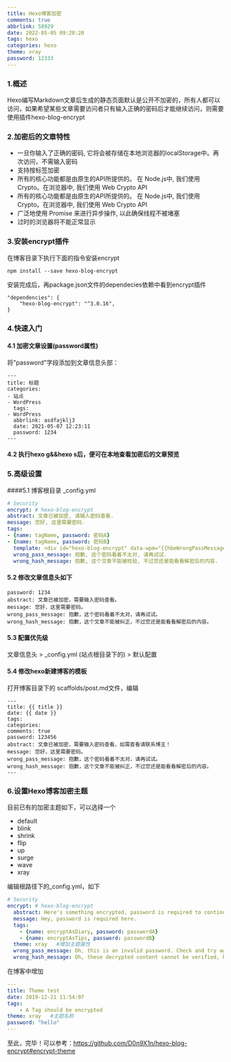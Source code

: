 ```yaml
---
title: Hexo博客加密
comments: true
abbrlink: 58929
date: 2022-05-05 09:28:20
tags: hexo
categories: hexo
theme: xray
password: 12333
---
```

### 1.概述
Hexo编写Markdown文章后生成的静态页面默认是公开不加密的，所有人都可以访问，如果希望某些文章需要访问者只有输入正确的密码后才能继续访问，则需要使用插件hexo-blog-encrypt
 

### 2.加密后的文章特性
- 一旦你输入了正确的密码, 它将会被存储在本地浏览器的localStorage中。再次访问，不需输入密码
- 支持按标签加密
- 所有的核心功能都是由原生的API所提供的。 在 Node.js中, 我们使用 Crypto。在浏览器中, 我们使用 Web Crypto API
- 所有的核心功能都是由原生的API所提供的。 在 Node.js中, 我们使用 Crypto。在浏览器中, 我们使用 Web Crypto API
- 广泛地使用 Promise 来进行异步操作, 以此确保线程不被堵塞
- 过时的浏览器将不能正常显示

### 3.安装encrypt插件
在博客目录下执行下面的指令安装encrypt
```shell
npm install --save hexo-blog-encrypt
```
安装完成后，再package.json文件的dependecies依赖中看到encrypt插件
```lombok.config
"dependencies": {
    "hexo-blog-encrypt": "^3.0.16",
}
```
### 4.快速入门
#### 4.1 加密文章设置(password属性)
将"password"字段添加到文章信息头部：
```text
---
title: 标题
categories:
- 站点
- WordPress
  tags:
- WordPress
  abbrlink: asdfajklj3
  date: 2021-05-07 12:23:11
  password: 1234
---
```
#### 4.2 执行hexo g&&hexo s后，便可在本地查看加密后的文章预览
 

### 5.高级设置
####5.1 博客根目录 _config.yml
```yaml
# Security
encrypt: # hexo-blog-encrypt
abstract: 文章已被加密, 请输入密码查看.
message: 您好, 这里需要密码.
tags:
- {name: tagName, password: 密码A}
- {name: tagName, password: 密码B}
  template: <div id="hexo-blog-encrypt" data-wpm="{{hbeWrongPassMessage}}" data-whm="{{hbeWrongHashMessage}}"><div class="hbe-input-container"><input type="password" id="hbePass" placeholder="{{hbeMessage}}" /><label>{{hbeMessage}}</label><div class="bottom-line"></div></div><script id="hbeData" type="hbeData" data-hmacdigest="{{hbeHmacDigest}}">{{hbeEncryptedData}}</script></div>
  wrong_pass_message: 抱歉, 这个密码看着不太对, 请再试试.
  wrong_hash_message: 抱歉, 这个文章不能被校验, 不过您还是能看看解密后的内容.
```

#### 5.2 修改文章信息头如下
```text
password: 1234
abstract: 文章已被加密，需要输入密码查看。
message: 您好，这里需要密码。
wrong_pass_message: 抱歉，这个密码看着不太对，请再试试。
wrong_hash_message: 抱歉，这个文章不能被纠正，不过您还是能看看解密后的内容。
```
#### 5.3 配置优先级

文章信息头 > _config.yml (站点根目录下的) > 默认配置

#### 5.4 修改hexo新建博客的模板
打开博客目录下的 scaffolds/post.md文件，编辑
```text
---
title: {{ title }}
date: {{ date }}
tags:
categories: 
comments: true
password: 123456
abstract: 文章已被加密，需要输入密码查看，如需查看请联系博主！
message: 您好，这里需要密码。
wrong_pass_message: 抱歉，这个密码看着不太对，请再试试。
wrong_hash_message: 抱歉，这个文章不能被纠正，不过您还是能看看解密后的内容。
---
```

### 6.设置Hexo博客加密主题
目前已有的加密主题如下，可以选择一个
- default
- blink
- shrink
- flip 
- up
- surge
- wave
- xray

编辑根路径下的_config.yml，如下
```yaml
# Security
encrypt: # hexo-blog-encrypt
  abstract: Here's something encrypted, password is required to continue reading.
  message: Hey, password is required here.
  tags:
    - {name: encryptAsDiary, password: passwordA}
    - {name: encryptAsTips, password: passwordB}
  theme: xray   #增加主题属性
  wrong_pass_message: Oh, this is an invalid password. Check and try again, please.
  wrong_hash_message: Oh, these decrypted content cannot be verified, but you can still have a look.
```

在博客中增加
```yaml
---
title: Theme test
date: 2019-12-21 11:54:07
tags:
    - A Tag should be encrypted
theme: xray   #主题名称
password: "hello"
---
```
至此，完毕！可以参考：https://github.com/D0n9X1n/hexo-blog-encrypt#encrypt-theme

